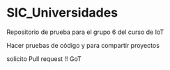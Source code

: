# SIC_Universidades

Repositorio de prueba para el grupo 6 del curso de IoT

Hacer pruebas de código y para compartir proyectos

solicito Pull request !! GoT

